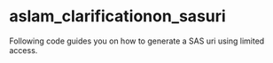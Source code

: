 # aslam_clarificationon_sasuri
Following code guides you on how to generate a SAS uri using limited access.
